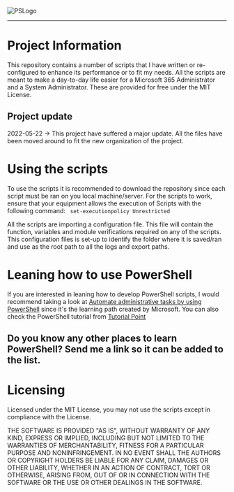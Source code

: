![PSLogo](https://user-images.githubusercontent.com/89364200/199001114-e36f5089-7bcf-4cd0-8ef5-7c0016b96eb2.png)

---

# Project Information

This repository contains a number of scripts that I have written or re-configured to enhance its performance or to fit my needs. All the scripts are meant to make a day-to-day life easier for a Microsoft 365 Administrator and a System Administrator. These are provided for free under the MIT License.

##  Project update

2022-05-22 -> This project have suffered a major update. All the files have been moved around to fit the new organization of the project.

# Using the scripts

To use the scripts it is recommended to download the repository since each script must be ran on you local machine/server. 
For the scripts to work, ensure that your equipment allows the execution of Scripts with the following command:
<code> set-executionpolicy Unrestricted </code>


All the scripts are importing a configuration file. This file will contain the function, variables and module verifications required on any of the scripts. 
This configuration files is set-up to identify the folder where it is saved/ran and use as the root path to all the logs and export paths.

# Leaning how to use PowerShell 

If you are interested in leaning how to develop PowerShell scripts, I would recommend taking a look at [Automate administrative tasks by using PowerShell](https://learn.microsoft.com/en-us/training/paths/powershell/) since it's the learning path created by Microsoft. 
You can also check the PowerShell tutorial from [Tutorial Point](https://www.tutorialspoint.com/powershell/index.htm) 

## Do you know any other places to learn PowerShell? Send me a link so it can be added to the list.

# Licensing

Licensed under the MIT License, you may not use the scripts except in compliance with the License.

THE SOFTWARE IS PROVIDED "AS IS", WITHOUT WARRANTY OF ANY KIND, EXPRESS OR IMPLIED, INCLUDING BUT NOT LIMITED TO THE WARRANTIES OF MERCHANTABILITY, FITNESS FOR A PARTICULAR PURPOSE AND NONINFRINGEMENT. IN NO EVENT SHALL THE AUTHORS OR COPYRIGHT HOLDERS BE LIABLE FOR ANY CLAIM, DAMAGES OR OTHER LIABILITY, WHETHER IN AN ACTION OF CONTRACT, TORT OR OTHERWISE, ARISING FROM, OUT OF OR IN CONNECTION WITH THE SOFTWARE OR THE USE OR OTHER DEALINGS IN THE SOFTWARE.
